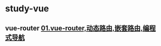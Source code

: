 # study-vue
## vue-router  [01.vue-router,动态路由,嵌套路由,编程式导航](./makeDown/01.vue-router/01.vue-router,动态路由,嵌套路由,编程式导航.md) 